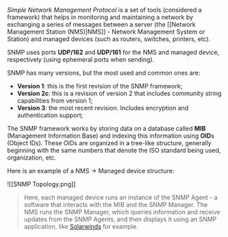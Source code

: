 *Simple Network Management Protocol* is a set of tools (considered a framework) that helps in monitoring and maintaining a network by exchanging a series of messages between a server (the [[Network Management Station (NMS)|NMS]] - Network Management System or Station) and managed devices (such as routers, switches, printers, etc).

SNMP uses ports **UDP/162** and **UDP/161** for the NMS and managed device, respectively (using ephemeral ports when sending).

SNMP has many versions, but the most used and common ones are:

- **Version 1**: this is the first revision of the SNMP framework;
- **Version 2c**: this is a revision of version 2 that includes community string capabilities from version 1;
- **Version 3**: the most recent revision. Includes encryption and authentication support;

The SNMP framework works by storing data on a database called **MIB** (Management Information Base) and indexing this information using **OID**s (Object IDs). These OIDs are organized in a tree-like structure, generally beginning with the same numbers that denote the ISO standard being used, organization, etc.

Here is an example of a NMS -> Managed device structure:

![[SNMP Topology.png]]

>Here, each managed device runs an instance of the SNMP Agent - a software that interacts with the MIB and the SNMP Manager.
>The NMS runs the SNMP Manager, which queries information and receive updates from the SNMP Agents, and then displays it using an SNMP application, like [Solarwinds](https://www.solarwinds.com) for example.

